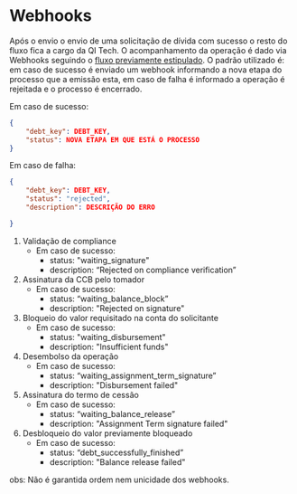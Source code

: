 # Webhooks

Após o envio o envio de uma solicitação de dívida com sucesso o resto do fluxo fica a cargo da QI Tech. O acompanhamento da operação é dado via Webhooks seguindo o [fluxo previamente estipulado](/documentation?file=442).
O padrão utilizado é: em caso de sucesso é enviado um webhook informando a nova etapa do processo que a emissão esta, em caso de falha é informado a operação é rejeitada e o processo é encerrado.

Em caso de sucesso:

```json
{
    "debt_key": DEBT_KEY,
    "status": NOVA ETAPA EM QUE ESTÁ O PROCESSO
}
```

Em caso de falha:

```json
{
    "debt_key": DEBT_KEY,
    "status": "rejected",
    "description": DESCRIÇÃO DO ERRO

}
```

1. Validação de compliance
    * Em caso de sucesso:
      * status: "waiting_signature"
      * description:  “Rejected on compliance verification”
2. Assinatura da CCB pelo tomador
    * Em caso de sucesso:
      * status: “waiting_balance_block”
      * description: "Rejected on signature"
3. Bloqueio do valor requisitado na conta do solicitante
    * Em caso de sucesso:
      * status: "waiting_disbursement"
      * description: "Insufficient funds"
4. Desembolso da operação
    * Em caso de sucesso:
      * status: “waiting_assignment_term_signature”
      * description: "Disbursement failed"
5. Assinatura do termo de cessão
    * Em caso de sucesso:
      * status: “waiting_balance_release”
      * description: "Assignment Term signature failed"
6. Desbloqueio do valor previamente bloqueado
    * Em caso de sucesso:
      * status: “debt_successfully_finished”
      * description: "Balance release failed"


obs: Não é garantida ordem nem unicidade dos webhooks.